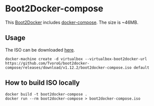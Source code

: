 # Boot2Docker-compose

This [Boot2Docker](https://github.com/boot2docker/boot2docker) includes [docker-compose](https://docs.docker.com/compose/). The size is ~46MB.

## Usage

The ISO can be downloaded [here](https://github.com/TvoroG/boot2docker-compose/releases).

```console
docker-machine create -d virtualbox --virtualbox-boot2docker-url https://github.com/TvoroG/boot2docker-compose/releases/download/v1.12.2/boot2docker-compose.iso default
```

## How to build ISO locally

```console
docker build -t boot2docker-compose .
docker run --rm boot2docker-compose > boot2docker-compose.iso
```
